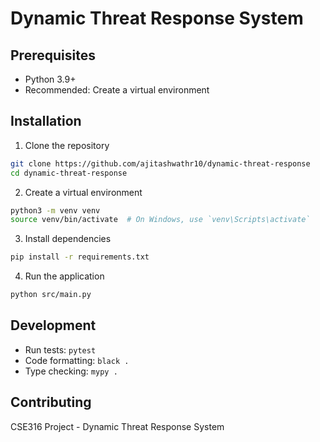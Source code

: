 # Dynamic Threat Response System

## Prerequisites
- Python 3.9+
- Recommended: Create a virtual environment

## Installation

1. Clone the repository
```bash
git clone https://github.com/ajitashwathr10/dynamic-threat-response
cd dynamic-threat-response
```

2. Create a virtual environment
```bash
python3 -m venv venv
source venv/bin/activate  # On Windows, use `venv\Scripts\activate`
```

3. Install dependencies
```bash
pip install -r requirements.txt
```

4. Run the application
```bash
python src/main.py
```

## Development

- Run tests: `pytest`
- Code formatting: `black .`
- Type checking: `mypy .`

## Contributing
CSE316 Project - Dynamic Threat Response System
